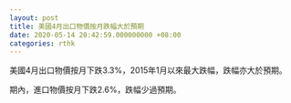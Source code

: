 ```yaml
---
layout: post
title: 美國4月出口物價按月跌幅大於預期
date: 2020-05-14 20:42:59.000000000 +08:00
categories: rthk
---
```


美國4月出口物價按月下跌3.3%，2015年1月以來最大跌幅，跌幅亦大於預期。

期內，進口物價按月下跌2.6%，跌幅少過預期。
